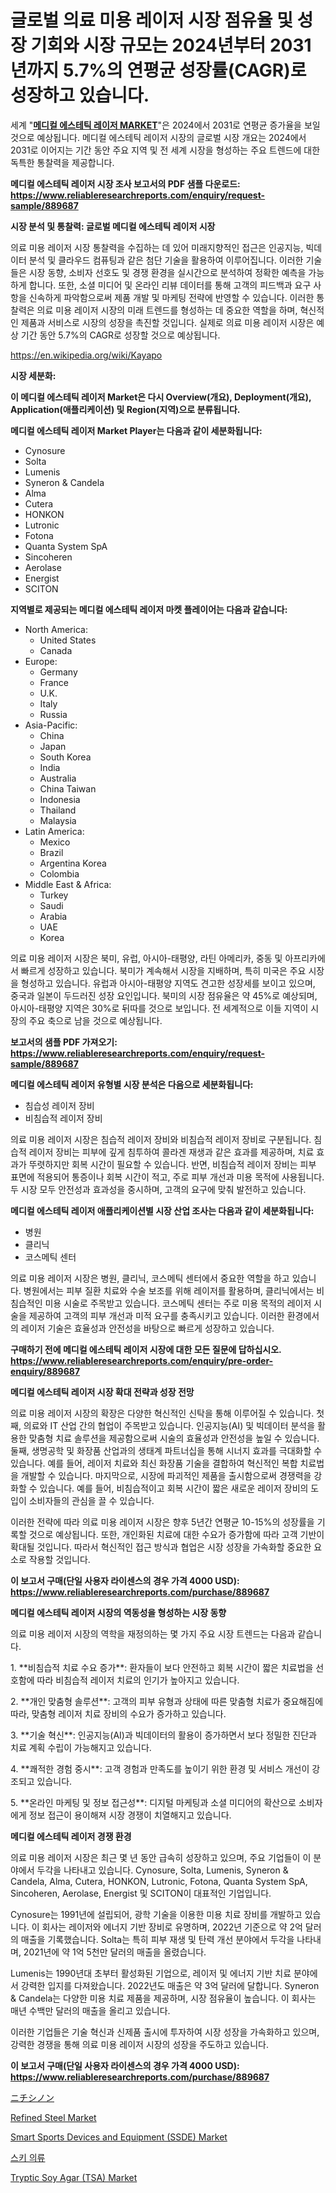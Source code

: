 <p><h1>글로벌 의료 미용 레이저 시장 점유율 및 성장 기회와 시장 규모는 2024년부터 2031년까지 5.7%의 연평균 성장률(CAGR)로 성장하고 있습니다.</h1></p><p>세계 "<strong><a href="https://www.reliableresearchreports.com/medical-aesthetic-laser-r889687">메디컬 에스테틱 레이저 MARKET</a></strong>"은 2024에서 2031로 연평균 증가율을 보일 것으로 예상됩니다. 메디컬 에스테틱 레이저 시장의 글로벌 시장 개요는 2024에서 2031로 이어지는 기간 동안 주요 지역 및 전 세계 시장을 형성하는 주요 트렌드에 대한 독특한 통찰력을 제공합니다.</p>
<p><strong>메디컬 에스테틱 레이저 시장 조사 보고서의 PDF 샘플 다운로드: <a href="https://www.reliableresearchreports.com/enquiry/request-sample/889687">https://www.reliableresearchreports.com/enquiry/request-sample/889687</a></strong></p>
<p><strong>시장 분석 및 통찰력: 글로벌 메디컬 에스테틱 레이저 시장</strong></p>
<p><p>의료 미용 레이저 시장 통찰력을 수집하는 데 있어 미래지향적인 접근은 인공지능, 빅데이터 분석 및 클라우드 컴퓨팅과 같은 첨단 기술을 활용하여 이루어집니다. 이러한 기술들은 시장 동향, 소비자 선호도 및 경쟁 환경을 실시간으로 분석하여 정확한 예측을 가능하게 합니다. 또한, 소셜 미디어 및 온라인 리뷰 데이터를 통해 고객의 피드백과 요구 사항을 신속하게 파악함으로써 제품 개발 및 마케팅 전략에 반영할 수 있습니다. 이러한 통찰력은 의료 미용 레이저 시장의 미래 트렌드를 형성하는 데 중요한 역할을 하며, 혁신적인 제품과 서비스로 시장의 성장을 촉진할 것입니다. 실제로 의료 미용 레이저 시장은 예상 기간 동안 5.7%의 CAGR로 성장할 것으로 예상됩니다.</p></p>
<p><a href="%7CAUTHORITHY_DOMAIN_URL%7C">https://en.wikipedia.org/wiki/Kayapo</a></p>
<p><strong>시장 세분화:</strong></p>
<p><strong>이 메디컬 에스테틱 레이저 Market은 다시 Overview(개요), Deployment(개요), Application(애플리케이션) 및 Region(지역)으로 분류됩니다.</strong></p>
<p><strong>메디컬 에스테틱 레이저 Market Player는 다음과 같이 세분화됩니다:</strong></p>
<p><ul><li>Cynosure</li><li>Solta</li><li>Lumenis</li><li>Syneron & Candela</li><li>Alma</li><li>Cutera</li><li>HONKON</li><li>Lutronic</li><li>Fotona</li><li>Quanta System SpA</li><li>Sincoheren</li><li>Aerolase</li><li>Energist</li><li>SCITON</li></ul></p>
<p><strong>지역별로 제공되는 메디컬 에스테틱 레이저 마켓 플레이어는 다음과 같습니다:</strong></p>
<p><ul>
    <li>
        North America:
        <ul>
            <li>United States</li>
            <li>Canada</li>
        </ul>
    </li>
    <li>
        Europe:
        <ul>
            <li>Germany</li>
            <li>France</li>
            <li>U.K.</li>
            <li>Italy</li>
            <li>Russia</li>
        </ul>
    </li>
    <li>
        Asia-Pacific:
        <ul>
            <li>China</li>
            <li>Japan</li>
            <li>South Korea</li>
            <li>India</li>
            <li>Australia</li>
            <li>China Taiwan</li>
            <li>Indonesia</li>
            <li>Thailand</li>
            <li>Malaysia</li>
        </ul>
    </li>
    <li>
        Latin America:
        <ul>
            <li>Mexico</li>
            <li>Brazil</li>
            <li>Argentina Korea</li>
            <li>Colombia</li>
        </ul>
    </li>
    <li>
        Middle East & Africa:
        <ul>
            <li>Turkey</li>
            <li>Saudi</li>
            <li>Arabia</li>
            <li>UAE</li>
            <li>Korea</li>
        </ul>
    </li>
    </ul></p>
<p><p>의료 미용 레이저 시장은 북미, 유럽, 아시아-태평양, 라틴 아메리카, 중동 및 아프리카에서 빠르게 성장하고 있습니다. 북미가 계속해서 시장을 지배하며, 특히 미국은 주요 시장을 형성하고 있습니다. 유럽과 아시아-태평양 지역도 견고한 성장세를 보이고 있으며, 중국과 일본이 두드러진 성장 요인입니다. 북미의 시장 점유율은 약 45%로 예상되며, 아시아-태평양 지역은 30%로 뒤따를 것으로 보입니다. 전 세계적으로 이들 지역이 시장의 주요 축으로 남을 것으로 예상됩니다.</p></p>
<p><strong>보고서의 샘플 PDF 가져오기: <a href="https://www.reliableresearchreports.com/enquiry/request-sample/889687">https://www.reliableresearchreports.com/enquiry/request-sample/889687</a></strong></p>
<p><strong>메디컬 에스테틱 레이저 유형별 시장 분석은 다음으로 세분화됩니다:</strong></p>
<p><ul><li>침습성 레이저 장비</li><li>비침습적 레이저 장비</li></ul></p>
<p><p>의료 미용 레이저 시장은 침습적 레이저 장비와 비침습적 레이저 장비로 구분됩니다. 침습적 레이저 장비는 피부에 깊게 침투하여 콜라겐 재생과 같은 효과를 제공하며, 치료 효과가 뚜렷하지만 회복 시간이 필요할 수 있습니다. 반면, 비침습적 레이저 장비는 피부 표면에 적용되어 통증이나 회복 시간이 적고, 주로 피부 개선과 미용 목적에 사용됩니다. 두 시장 모두 안전성과 효과성을 중시하며, 고객의 요구에 맞춰 발전하고 있습니다.</p></p>
<p><strong>메디컬 에스테틱 레이저 애플리케이션별 시장 산업 조사는 다음과 같이 세분화됩니다:</strong></p>
<p><ul><li>병원</li><li>클리닉</li><li>코스메틱 센터</li></ul></p>
<p><p>의료 미용 레이저 시장은 병원, 클리닉, 코스메틱 센터에서 중요한 역할을 하고 있습니다. 병원에서는 피부 질환 치료와 수술 보조를 위해 레이저를 활용하며, 클리닉에서는 비침습적인 미용 시술로 주목받고 있습니다. 코스메틱 센터는 주로 미용 목적의 레이저 시술을 제공하여 고객의 피부 개선과 미적 요구를 충족시키고 있습니다. 이러한 환경에서의 레이저 기술은 효율성과 안전성을 바탕으로 빠르게 성장하고 있습니다.</p></p>
<p><strong>구매하기 전에 메디컬 에스테틱 레이저 시장에 대한 모든 질문에 답하십시오. <a href="https://www.reliableresearchreports.com/enquiry/pre-order-enquiry/889687">https://www.reliableresearchreports.com/enquiry/pre-order-enquiry/889687</a></strong></p>
<p><strong>메디컬 에스테틱 레이저 시장 확대 전략과 성장 전망</strong></p>
<p><p>의료 미용 레이저 시장의 확장은 다양한 혁신적인 신탁을 통해 이루어질 수 있습니다. 첫째, 의료와 IT 산업 간의 협업이 주목받고 있습니다. 인공지능(AI) 및 빅데이터 분석을 활용한 맞춤형 치료 솔루션을 제공함으로써 시술의 효율성과 안전성을 높일 수 있습니다. 둘째, 생명공학 및 화장품 산업과의 생태계 파트너십을 통해 시너지 효과를 극대화할 수 있습니다. 예를 들어, 레이저 치료와 최신 화장품 기술을 결합하여 혁신적인 복합 치료법을 개발할 수 있습니다. 마지막으로, 시장에 파괴적인 제품을 출시함으로써 경쟁력을 강화할 수 있습니다. 예를 들어, 비침습적이고 회복 시간이 짧은 새로운 레이저 장비의 도입이 소비자들의 관심을 끌 수 있습니다.</p><p>이러한 전략에 따라 의료 미용 레이저 시장은 향후 5년간 연평균 10-15%의 성장률을 기록할 것으로 예상됩니다. 또한, 개인화된 치료에 대한 수요가 증가함에 따라 고객 기반이 확대될 것입니다. 따라서 혁신적인 접근 방식과 협업은 시장 성장을 가속화할 중요한 요소로 작용할 것입니다.</p></p>
<p><strong>이 보고서 구매(단일 사용자 라이센스의 경우 가격 4000 USD): <a href="https://www.reliableresearchreports.com/purchase/889687">https://www.reliableresearchreports.com/purchase/889687</a></strong></p>
<p><strong>메디컬 에스테틱 레이저 시장의 역동성을 형성하는 시장 동향</strong></p>
<p><p>의료 미용 레이저 시장의 역학을 재정의하는 몇 가지 주요 시장 트렌드는 다음과 같습니다.</p><p>1. **비침습적 치료 수요 증가**: 환자들이 보다 안전하고 회복 시간이 짧은 치료법을 선호함에 따라 비침습적 레이저 치료의 인기가 높아지고 있습니다.</p><p>2. **개인 맞춤형 솔루션**: 고객의 피부 유형과 상태에 따른 맞춤형 치료가 중요해짐에 따라, 맞춤형 레이저 치료 장비의 수요가 증가하고 있습니다.</p><p>3. **기술 혁신**: 인공지능(AI)과 빅데이터의 활용이 증가하면서 보다 정밀한 진단과 치료 계획 수립이 가능해지고 있습니다.</p><p>4. **쾌적한 경험 중시**: 고객 경험과 만족도를 높이기 위한 환경 및 서비스 개선이 강조되고 있습니다.</p><p>5. **온라인 마케팅 및 정보 접근성**: 디지털 마케팅과 소셜 미디어의 확산으로 소비자에게 정보 접근이 용이해져 시장 경쟁이 치열해지고 있습니다.</p></p>
<p><strong>메디컬 에스테틱 레이저 경쟁 환경</strong></p>
<p><p>의료 미용 레이저 시장은 최근 몇 년 동안 급속히 성장하고 있으며, 주요 기업들이 이 분야에서 두각을 나타내고 있습니다. Cynosure, Solta, Lumenis, Syneron & Candela, Alma, Cutera, HONKON, Lutronic, Fotona, Quanta System SpA, Sincoheren, Aerolase, Energist 및 SCITON이 대표적인 기업입니다.</p><p>Cynosure는 1991년에 설립되어, 광학 기술을 이용한 미용 치료 장비를 개발하고 있습니다. 이 회사는 레이저와 에너지 기반 장비로 유명하며, 2022년 기준으로 약 2억 달러의 매출을 기록했습니다. Solta는 특히 피부 재생 및 탄력 개선 분야에서 두각을 나타내며, 2021년에 약 1억 5천만 달러의 매출을 올렸습니다.</p><p>Lumenis는 1990년대 초부터 활성화된 기업으로, 레이저 및 에너지 기반 치료 분야에서 강력한 입지를 다져왔습니다. 2022년도 매출은 약 3억 달러에 달합니다. Syneron & Candela는 다양한 미용 치료 제품을 제공하며, 시장 점유율이 높습니다. 이 회사는 매년 수백만 달러의 매출을 올리고 있습니다.</p><p>이러한 기업들은 기술 혁신과 신제품 출시에 투자하여 시장 성장을 가속화하고 있으며, 강력한 경쟁을 통해 의료 미용 레이저 시장의 성장을 주도하고 있습니다.</p></p>
<p><strong>이 보고서 구매(단일 사용자 라이센스의 경우 가격 4000 USD): <a href="https://www.reliableresearchreports.com/purchase/889687">https://www.reliableresearchreports.com/purchase/889687</a></strong></p>
<p><p><a href="https://medium.com/@marcus7cekruer/%E3%82%B0%E3%83%AD%E3%83%BC%E3%83%90%E3%83%AB%E3%83%8B%E3%83%81%E3%82%B7%E3%83%8E%E3%83%B3%E5%B8%82%E5%A0%B4%E3%81%AE%E6%A9%9F%E4%BC%9A%E3%81%A8%E5%B8%82%E5%A0%B4%E3%81%AE%E8%AA%B2%E9%A1%8C-2024%E5%B9%B4-2031%E5%B9%B4-342519eacc22">ニチシノン</a></p><p><a href="https://www.linkedin.com/pulse/refined-steel-market-trends-growth-outlook-2024-2031-firmotion-f5yof?trackingId=FdkCu28NSeuurwOjrg6oJQ%3D%3D">Refined Steel Market</a></p><p><a href="https://medium.com/@colin.paterson6579/smart-sports-devices-and-equipment-ssde-industry-analysis-report-its-market-size-share-trends-390aee28c94f">Smart Sports Devices and Equipment (SSDE) Market</a></p><p><a href="https://medium.com/@derrickmafrks96745/%EA%B8%80%EB%A1%9C%EB%B2%8C-%EC%8A%A4%ED%82%A4-%EC%9D%98%EB%A5%98-%EC%8B%9C%EC%9E%A5-%EB%B6%80%EB%AC%B8%EC%9D%98-%EC%8B%9C%EC%9E%A5-%EC%97%AD%ED%95%99-%EB%B0%8F-%EB%AF%B8%EB%9E%98-%EB%8F%99%ED%96%A5-2024%EB%85%84%EB%B6%80%ED%84%B0-2031%EB%85%84%EA%B9%8C%EC%A7%80%EC%9D%98-%EC%98%88%EC%B8%A1-58d01803af36">스키 의류</a></p><p><a href="https://medium.com/@penurundingin_24290/tryptic-soy-agar-tsa-market-size-share-analysis-growth-trends-forecast-2024-2031-cfa3126af319">Tryptic Soy Agar (TSA) Market</a></p></p>
